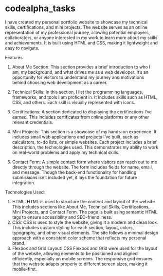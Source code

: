 # codealpha_tasks 

I have created my personal portfolio website to showcase my technical skills, certifications, and mini projects. The website serves as an online representation of my professional journey, allowing potential employers, collaborators, or anyone interested in my work to learn more about my skills and achievements. It is built using HTML and CSS, making it lightweight and easy to navigate.

Features:
1.	About Me Section:
 This section provides a brief introduction to who I am, my background, and what drives me as a web developer. It’s an opportunity for visitors to understand my journey and motivations behind choosing web development as a career.

2.	Technical Skills: 
 In this section, I list the programming languages, frameworks, and tools I am proficient in. It includes skills such as HTML, CSS, and others. Each skill is visually represented with icons.

3.	Certifications: 
 A section dedicated to displaying the certifications I’ve earned. This includes certificates from online platforms  or any other relevant credentials.

4.	Mini Projects: 
 This section is a showcase of my hands-on experience. It includes small web applications and projects I’ve built, such as calculators, to-do lists, or simple websites. Each project includes a brief description, the technologies used. This demonstrates my ability to work on real-world problems and apply my technical skills.

5.	Contact Form: 
 A simple contact form where visitors can reach out to me directly through the website. The form includes fields for name, email, and message. Though the back-end functionality for handling submissions isn’t included yet, it lays the foundation for future integration.

Technologies Used:
1.	HTML: 
 HTML is used to structure the content and layout of the website. This includes sections like About Me, Technical Skills, Certifications, Mini Projects, and Contact Form. The page is built using semantic HTML tags to ensure accessibility and SEO-friendliness.
2.	CSS: 
	CSS is used to style the website, giving it a modern and clean look. This includes custom styling for each section, layout, colors, typography, and other visual elements. The site follows a minimal design approach with a consistent color scheme that reflects my personal brand.
3.	Flexbox and Grid Layout: 
	CSS Flexbox and Grid were used for the layout of the website, allowing elements to be positioned and aligned efficiently, especially on mobile screens. The responsive grid ensures that the website adapts properly to different screen sizes, making it mobile-first.
